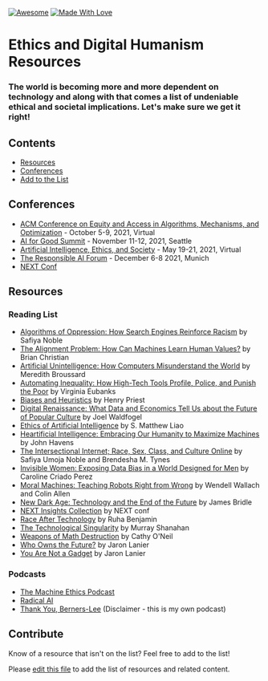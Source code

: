 [![Awesome](https://awesome.re/badge.svg)](https://awesome.re)
[![Made With Love](https://img.shields.io/badge/Made%20With-Love-orange.svg)](https://github.com/chetanraj/awesome-github-badges)

# Ethics and Digital Humanism Resources
### The world is becoming more and more dependent on technology and along with that comes a list of undeniable ethical and societal implications. Let's make sure we get it right!

## Contents
<!-- - [About](#about) -->
- [Resources](#resources)
- [Conferences](#conferences)
- [Add to the List](#contribute)


<!-- ## About  -->
<!-- ### Why? -->
<!-- ### What is Digital Humanism?  -->

## Conferences
- [ACM Conference on Equity and Access in Algorithms, Mechanisms, and Optimization](https://eaamo.org/) - October 5-9, 2021, Virtual
- [AI for Good Summit](https://www.re-work.co/events/ai-for-good-summit-seattle-2021) - November 11-12, 2021, Seattle
- [Artificial Intelligence, Ethics, and Society](https://www.aies-conference.com/) - May 19-21, 2021, Virtual
- [The Responsible AI Forum](https://responsibleaiforum.com/) - December 6-8 2021, Munich
- [NEXT Conf](https://nextconf.eu/) 


## Resources
### Reading List
- [Algorithms of Oppression: How Search Engines Reinforce Racism](https://bookshop.org/books/algorithms-of-oppression-how-search-engines-reinforce-racism/9781479837243) by Safiya Noble
- [The Alignment Problem: How Can Machines Learn Human Values?](https://bookshop.org/books/the-alignment-problem-machine-learning-and-human-values-9780393868333/9780393635829) by Brian Christian 
- [Artificial Unintelligence: How Computers Misunderstand the World](https://bookshop.org/books/artificial-unintelligence-how-computers-misunderstand-the-world/9780262537018) by Meredith Broussard
- [Automating Inequality: How High-Tech Tools Profile, Police, and Punish the Poor](https://bookshop.org/books/automating-inequality-how-high-tech-tools-profile-police-and-punish-the-poor/9781250215789) by Virginia Eubanks
- [Biases and Heuristics](https://bookshop.org/books/biases-and-heuristics-the-complete-collection-of-cognitive-biases-and-heuristics-that-impair-decisions-in-banking-finance-and-everything-el/9781078432313) by Henry Priest
- [Digital Renaissance: What Data and Economics Tell Us about the Future of Popular Culture](https://bookshop.org/books/digital-renaissance-what-data-and-economics-tell-us-about-the-future-of-popular-culture/9780691208640) by Joel Waldfogel
- [Ethics of Artificial Intelligence](https://bookshop.org/books/ethics-of-artificial-intelligence-9780190905040/9780190905040) by S. Matthew Liao
- [Heartificial Intelligence: Embracing Our Humanity to Maximize Machines](https://bookshop.org/books/heartificial-intelligence-embracing-our-humanity-to-maximize-machines/9780399171710) by John Havens
- [The Intersectional Internet; Race, Sex, Class, and Culture Online](https://bookshop.org/books/the-intersectional-internet-race-sex-class-and-culture-online/9781433130007) by Safiya Umoja Noble and Brendesha M. Tynes
- [Invisible Women: Exposing Data Bias in a World Designed for Men](https://bookshop.org/books/invisible-women-data-bias-in-a-world-designed-for-men/9781419735219) by Caroline Criado Perez
- [Moral Machines: Teaching Robots Right from Wrong](https://bookshop.org/books/moral-machines-teaching-robots-right-from-wrong/9780199737970) by Wendell Wallach and Colin Allen
- [New Dark Age: Technology and the End of the Future](https://bookshop.org/books/new-dark-age-technology-and-the-end-of-the-future/9781786635471) by James Bridle
- [NEXT Insights Collection](https://nextconf.eu/books/) by NEXT conf
- [Race After Technology](https://bookshop.org/books/race-after-technology-abolitionist-tools-for-the-new-jim-code/9781509526406) by Ruha Benjamin 
- [The Technological Singularity](https://bookshop.org/books/the-technological-singularity/9780262527804) by Murray Shanahan
- [Weapons of Math Destruction](https://bookshop.org/books/weapons-of-math-destruction-how-big-data-increases-inequality-and-threatens-democracy/9780553418835) by Cathy O'Neil
- [Who Owns the Future?](https://bookshop.org/books/who-owns-the-future/9781451654974) by Jaron Lanier
- [You Are Not a Gadget](https://bookshop.org/books/you-are-not-a-gadget-a-manifesto/9780307389978) by Jaron Lanier


### Podcasts
- [The Machine Ethics Podcast](https://www.machine-ethics.net/)
- [Radical AI](https://www.radicalai.org/)
- [Thank You, Berners-Lee](https://tyblpodcast.com) (Disclaimer - this is my own podcast)

## Contribute

Know of a resource that isn't on the list? Feel free to add to the list!

Please [edit this file](https://github.com/AmberJBlue/ethics-and-digital-humanism/blob/main/README.md) to add the list of resources and related content.
